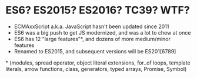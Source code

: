 # ES6? ES2015? ES2016? TC39? WTF?

* ECMAxxScript a.k.a. JavaScript hasn't been updated since 2011
* ES6 was a big push to get JS modernized, and was a lot to chew at once
* ES6 has 12 "large features"\*, and dozens of more medium/minor features
* Renamed to ES2015, and subsequent versions will be ES201[6789]

\* (modules, spread operator, object literal extensions, for..of loops, template literals, arrow functions, class, generators, typed arrays, Promise, Symbol)
